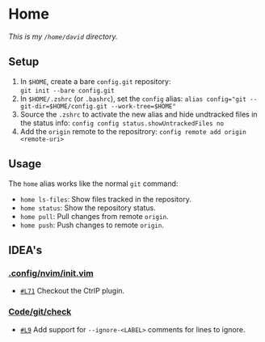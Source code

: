 # Home

*This is my `/home/david` directory.*

## Setup

1. In `$HOME`, create a bare `config.git` repository:  
   `git init --bare config.git`
2. In `$HOME/.zshrc` (or `.bashrc`), set the `config` alias:
   `alias config="git --git-dir=$HOME/config.git --work-tree=$HOME"`
3. Source the `.zshrc` to activate the new alias and hide undtracked files in the status info:
   `config config status.showUntrackedFiles no`
4. Add the `origin` remote to the repositrory:
   `config remote add origin <remote-uri>`

## Usage

The `home` alias works like the normal `git` command:

- `home ls-files`: Show files tracked in the repository.
- `home status`: Show the repository status.
- `home pull`: Pull changes from remote `origin`.
- `home push`: Push changes to remote `origin`.

## IDEA's

### [.config/nvim/init.vim](.config/nvim/init.vim)

- [`#L71`](.config/nvim/init.vim#L71) Checkout the CtrlP plugin.

### [Code/git/check](Code/git/check)

- [`#L9`](Code/git/check#L9) Add support for `--ignore-<LABEL>` comments for lines to ignore.

